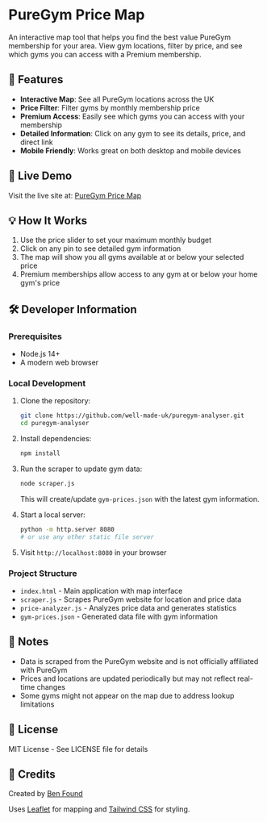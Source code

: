 # PureGym Price Map

An interactive map tool that helps you find the best value PureGym membership for your area. View gym locations, filter by price, and see which gyms you can access with a Premium membership.

## 🎯 Features

- **Interactive Map**: See all PureGym locations across the UK
- **Price Filter**: Filter gyms by monthly membership price
- **Premium Access**: Easily see which gyms you can access with your membership
- **Detailed Information**: Click on any gym to see its details, price, and direct link
- **Mobile Friendly**: Works great on both desktop and mobile devices

## 🚀 Live Demo

Visit the live site at: [PureGym Price Map](https://puregym.well-made.uk)

## 💡 How It Works

1. Use the price slider to set your maximum monthly budget
2. Click on any pin to see detailed gym information
3. The map will show you all gyms available at or below your selected price
4. Premium memberships allow access to any gym at or below your home gym's price

## 🛠️ Developer Information

### Prerequisites

- Node.js 14+
- A modern web browser

### Local Development

1. Clone the repository:
   ```bash
   git clone https://github.com/well-made-uk/puregym-analyser.git
   cd puregym-analyser
   ```

2. Install dependencies:
   ```bash
   npm install
   ```

3. Run the scraper to update gym data:
   ```bash
   node scraper.js
   ```
   This will create/update `gym-prices.json` with the latest gym information.

4. Start a local server:
   ```bash
   python -m http.server 8080
   # or use any other static file server
   ```

5. Visit `http://localhost:8080` in your browser

### Project Structure

- `index.html` - Main application with map interface
- `scraper.js` - Scrapes PureGym website for location and price data
- `price-analyzer.js` - Analyzes price data and generates statistics
- `gym-prices.json` - Generated data file with gym information

## 📝 Notes

- Data is scraped from the PureGym website and is not officially affiliated with PureGym
- Prices and locations are updated periodically but may not reflect real-time changes
- Some gyms might not appear on the map due to address lookup limitations

## 📜 License

MIT License - See LICENSE file for details

## 🙏 Credits

Created by [Ben Found](https://well-made.uk)

Uses [Leaflet](https://leafletjs.com/) for mapping and [Tailwind CSS](https://tailwindcss.com/) for styling.
